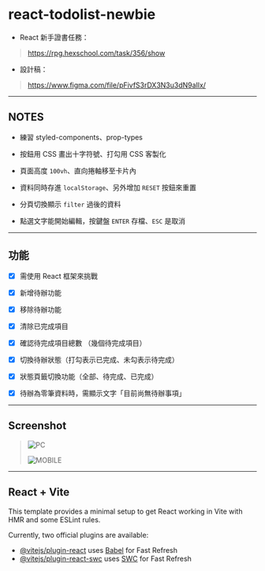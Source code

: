 # react-todolist-newbie

- React 新手證書任務：

> <https://rpg.hexschool.com/task/356/show>

- 設計稿：

> <https://www.figma.com/file/pFivfS3rDX3N3u3dN9aIlx/>

---

## NOTES

- 練習 styled-components、prop-types

- 按鈕用 CSS 畫出十字符號、打勾用 CSS 客製化

- 頁面高度 `100vh`、直向捲軸移至卡片內

- 資料同時存進 `localStorage`、另外增加 `RESET` 按鈕來重置

- 分頁切換顯示 `filter` 過後的資料

- 點選文字能開始編輯，按鍵盤 `ENTER` 存檔、`ESC` 是取消

---

## 功能

- [x] 需使用 React 框架來挑戰

- [x] 新增待辦功能
- [x] 移除待辦功能
- [x] 清除已完成項目
- [x] 確認待完成項目總數 （幾個待完成項目）

- [x] 切換待辦狀態（打勾表示已完成、未勾表示待完成）
- [x] 狀態頁籤切換功能（全部、待完成、已完成）

- [x] 待辦為零筆資料時，需顯示文字「目前尚無待辦事項」

---

## Screenshot

> ![PC]('./src/assets/Screenshot-PC.png')
>
> ![MOBILE]('./src/assets/Screenshot-mobile.png')

---

## React + Vite

This template provides a minimal setup to get React working in Vite with HMR and some ESLint rules.

Currently, two official plugins are available:

- [@vitejs/plugin-react](https://github.com/vitejs/vite-plugin-react/blob/main/packages/plugin-react/README.md) uses [Babel](https://babeljs.io/) for Fast Refresh
- [@vitejs/plugin-react-swc](https://github.com/vitejs/vite-plugin-react-swc) uses [SWC](https://swc.rs/) for Fast Refresh
